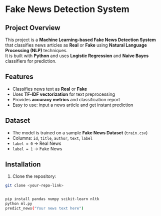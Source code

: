 # Fake News Detection System

## Project Overview
This project is a **Machine Learning-based Fake News Detection System** that classifies news articles as **Real** or **Fake** using **Natural Language Processing (NLP)** techniques.  
It is built with **Python** and uses **Logistic Regression** and **Naive Bayes** classifiers for prediction.  

## Features
- Classifies news text as **Real** or **Fake**  
- Uses **TF-IDF vectorization** for text preprocessing  
- Provides **accuracy metrics** and classification report  
- Easy to use: input a news article and get instant prediction  

## Dataset
- The model is trained on a sample **Fake News Dataset** (`train.csv`)  
- Columns: `id`, `title`, `author`, `text`, `label`  
- `label = 0` → Real News  
- `label = 1` → Fake News  

## Installation
1. Clone the repository:  
```bash
git clone <your-repo-link>


pip install pandas numpy scikit-learn nltk
python ml.py
predict_news("Your news text here")
